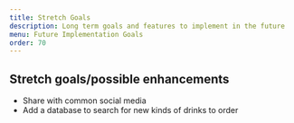 ```yaml
---
title: Stretch Goals
description: Long term goals and features to implement in the future
menu: Future Implementation Goals
order: 70
---
```


## Stretch goals/possible enhancements

<ul>

  <li>Share with common social media</li>
  <li>Add a database to search for new kinds of drinks to order</li>

</ul>